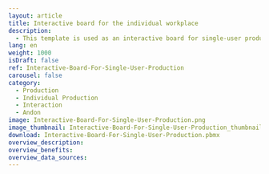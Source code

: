```yaml
---
layout: article
title: Interactive board for the individual workplace
description: 
  - This template is used as an interactive board for single-user production. By using a touch screen at the corresponding workplace, the respective employee can report problems, stop assembly times and at the same time see how many parts are still to be completed for a specific order. This information can be centrally monitored elsewhere to optimize production. In this way, production data acquisition can be implemented very easily.
lang: en
weight: 1000
isDraft: false
ref: Interactive-Board-For-Single-User-Production
carousel: false
category:
  - Production
  - Individual Production
  - Interaction
  - Andon
image: Interactive-Board-For-Single-User-Production.png
image_thumbnail: Interactive-Board-For-Single-User-Production_thumbnail.png
download: Interactive-Board-For-Single-User-Production.pbmx
overview_description:
overview_benefits:
overview_data_sources:
---
```

